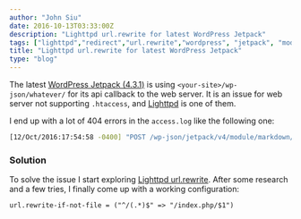 ```yaml
---
author: "John Siu"
date: 2016-10-13T03:33:00Z
description: "Lighttpd url.rewrite for latest WordPress Jetpack"
tags: ["lighttpd","redirect","url.rewrite","wordpress", "jetpack", "mod_rewrite"]
title: "Lighttpd url.rewrite for latest WordPress Jetpack"
type: "blog"
---
```


The latest [WordPress Jetpack (4.3.1)](//wordpress.org/plugins/jetpack/) is using `<your-site>/wp-json/whatever/` for its api callback to the web server. It is an issue for web server not supporting `.htaccess`, and [Lighttpd](//redmine.lighttpd.net) is one of them.
<!--more-->

I end up with a lot of 404 errors in the `access.log` like the following one:

```sh
[12/Oct/2016:17:54:58 -0400] "POST /wp-json/jetpack/v4/module/markdown/active HTTP/1.1" 404
```

### Solution

To solve the issue I start exploring [Lighttpd url.rewrite](//redmine.lighttpd.net/projects/1/wiki/docs_modrewrite). After some research and a few tries, I finally come up with a working configuration:

```lighttpd
url.rewrite-if-not-file = ("^/(.*)$" => "/index.php/$1")
```
